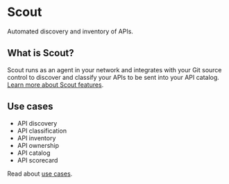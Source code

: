 # Scout

Automated discovery and inventory of APIs.

## What is Scout?

Scout runs as an agent in your network and integrates with your Git source control to discover and classify your APIs to be sent into your API catalog. [Learn more about Scout features](./what-is-scout.md).

## Use cases

- API discovery
- API classification
- API inventory
- API ownership
- API catalog
- API scorecard

Read about [use cases](./use-cases.md).
